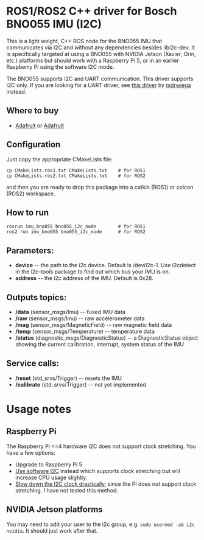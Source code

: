 # ROS1/ROS2 C++ driver for Bosch BNO055 IMU (I2C)

This is a light weight, C++ ROS node for the BNO055 IMU that communicates via I2C and without any dependencies besides libi2c-dev. It is specifically targeted at using a BNO055 with NVIDIA Jetson (Xavier, Orin, etc.) platforms but should work with a Raspberry Pi 5, or in an earlier Raspberry Pi using the software I2C mode.

The BNO055 supports I2C and UART communication. This driver supports I2C only. If you are looking for a UART driver, see [this driver](https://github.com/mdrwiega/bosch_imu_driver) by [mdrwiega](https://github.com/mdrwiega) instead.

## Where to buy

* [Adafruit](https://www.adafruit.com/product/4646) or [Adafruit](https://www.adafruit.com/product/2472)

## Configuration

Just copy the appropriate CMakeLists file:

```
cp CMakeLists.ros1.txt CMakeLists.txt    # for ROS1
cp CMakeLists.ros2.txt CMakeLists.txt    # for ROS2
```

and then you are ready to drop this package into a catkin (ROS1) or colcon (ROS2) workspace.

## How to run
```
rosrun imu_bno055 bno055_i2c_node        # for ROS1
ros2 run imu_bno055 bno055_i2c_node      # for ROS2
```

## Parameters:

* **device** -- the path to the i2c device. Default is /dev/i2c-1. Use i2cdetect in the i2c-tools package to find out which bus your IMU is on.
* **address** -- the i2c address of the IMU. Default is 0x28.

## Outputs topics:
* **/data** (sensor\_msgs/Imu) -- fused IMU data
* **/raw** (sensor\_msgs/Imu) -- raw accelerometer data
* **/mag** (sensor\_msgs/MagneticField) -- raw magnetic field data
* **/temp** (sensor\_msgs/Temperature) -- temperature data
* **/status** (diagnostic\_msgs/DiagnosticStatus) -- a DiagnosticStatus object showing the current calibration, interrupt, system status of the IMU

## Service calls:
* **/reset** (std\_srvs/Trigger) -- resets the IMU
* **/calibrate** (std\_srvs/Trigger) -- not yet implemented

# Usage notes

## Raspberry Pi

The Raspberry Pi <=4 hardware I2C does not support clock stretching. You have a few options:

* Upgrade to Raspberry Pi 5
* [Use software I2C](https://github.com/fivdi/i2c-bus/blob/master/doc/raspberry-pi-software-i2c.md) instead which supports clock stretching but will increase CPU usage slightly.
* [Slow down the I2C clock drastically](https://learn.adafruit.com/circuitpython-on-raspberrypi-linux/i2c-clock-stretching), since the Pi does not support clock stretching. I have not tested this method.

## NVIDIA Jetson platforms

You may need to add your user to the i2c group, e.g. `sudo usermod -aG i2c nvidia`. It should just work after that.

